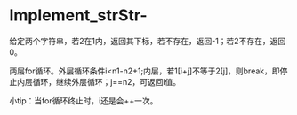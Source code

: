 # Implement_strStr-

给定两个字符串，若2在1内，返回其下标，若不存在，返回-1；若2不存在，返回0。

两层for循环。外层循环条件i<n1-n2+1;内层，若1[i+j]不等于2[j]，则break，即停止内层循环，继续外层循环；j==n2，可返回i值。

小tip：当for循环终止时，i还是会++一次。
